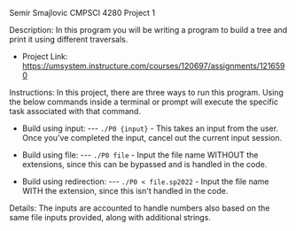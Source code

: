 Semir Smajlovic
CMPSCI 4280
Project 1

Description: 
In this program you will be writing a program to build a tree and print it using different traversals.

- Project Link: https://umsystem.instructure.com/courses/120697/assignments/1216590

Instructions:
In this project, there are three ways to run this program. Using the below commands inside a terminal or prompt will execute the specific task associated with that command.

- Build using input:
--- `./P0 {input}` - This takes an input from the user. Once you've completed the input, cancel out the current input session.

- Build using file:
--- `./P0 file` - Input the file name WITHOUT the extensions, since this can be bypassed and is handled in the code.

- Build using redirection:
--- `./P0 < file.sp2022` - Input the file name WITH the extension, since this isn't handled in the code.

Details:
The inputs are accounted to handle numbers also based on the same file inputs provided, along with additional strings.